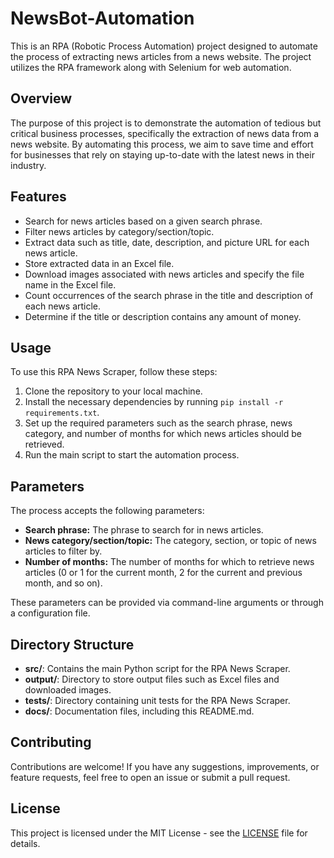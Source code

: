 # NewsBot-Automation

This is an RPA (Robotic Process Automation) project designed to automate the process of extracting news articles from a news website. The project utilizes the RPA framework along with Selenium for web automation.

## Overview

The purpose of this project is to demonstrate the automation of tedious but critical business processes, specifically the extraction of news data from a news website. By automating this process, we aim to save time and effort for businesses that rely on staying up-to-date with the latest news in their industry.

## Features

- Search for news articles based on a given search phrase.
- Filter news articles by category/section/topic.
- Extract data such as title, date, description, and picture URL for each news article.
- Store extracted data in an Excel file.
- Download images associated with news articles and specify the file name in the Excel file.
- Count occurrences of the search phrase in the title and description of each news article.
- Determine if the title or description contains any amount of money.

## Usage

To use this RPA News Scraper, follow these steps:

1. Clone the repository to your local machine.
2. Install the necessary dependencies by running `pip install -r requirements.txt`.
3. Set up the required parameters such as the search phrase, news category, and number of months for which news articles should be retrieved.
4. Run the main script to start the automation process.

## Parameters

The process accepts the following parameters:

- **Search phrase:** The phrase to search for in news articles.
- **News category/section/topic:** The category, section, or topic of news articles to filter by.
- **Number of months:** The number of months for which to retrieve news articles (0 or 1 for the current month, 2 for the current and previous month, and so on).

These parameters can be provided via command-line arguments or through a configuration file.

## Directory Structure

- **src/**: Contains the main Python script for the RPA News Scraper.
- **output/**: Directory to store output files such as Excel files and downloaded images.
- **tests/**: Directory containing unit tests for the RPA News Scraper.
- **docs/**: Documentation files, including this README.md.

## Contributing

Contributions are welcome! If you have any suggestions, improvements, or feature requests, feel free to open an issue or submit a pull request.

## License

This project is licensed under the MIT License - see the [LICENSE](LICENSE) file for details.
